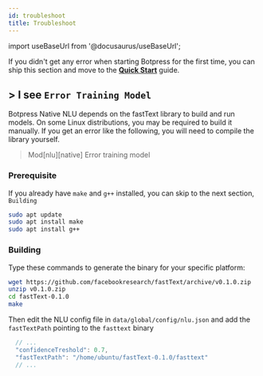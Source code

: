 ```yaml
---
id: troubleshoot
title: Troubleshoot
---
```


import useBaseUrl from '@docusaurus/useBaseUrl';

If you didn't get any error when starting Botpress for the first time, you can ship this section and move to the [**Quick Start**](/docs/quickstart) guide.

## > I see `Error Training Model`

Botpress Native NLU depends on the fastText library to build and run models. On some Linux distributions, you may be required to build it manually. If you get an error like the following, you will need to compile the library yourself.

> Mod[nlu][native] Error training model

### Prerequisite

If you already have `make` and `g++` installed, you can skip to the next section, `Building`

```bash
sudo apt update
sudo apt install make
sudo apt install g++
```

### Building

Type these commands to generate the binary for your specific platform:

```bash
wget https://github.com/facebookresearch/fastText/archive/v0.1.0.zip
unzip v0.1.0.zip
cd fastText-0.1.0
make
```

Then edit the NLU config file in `data/global/config/nlu.json` and add the `fastTextPath` pointing to the `fasttext` binary

```js
  // ...
  "confidenceTreshold": 0.7,
  "fastTextPath": "/home/ubuntu/fastText-0.1.0/fasttext"
  // ...
```
